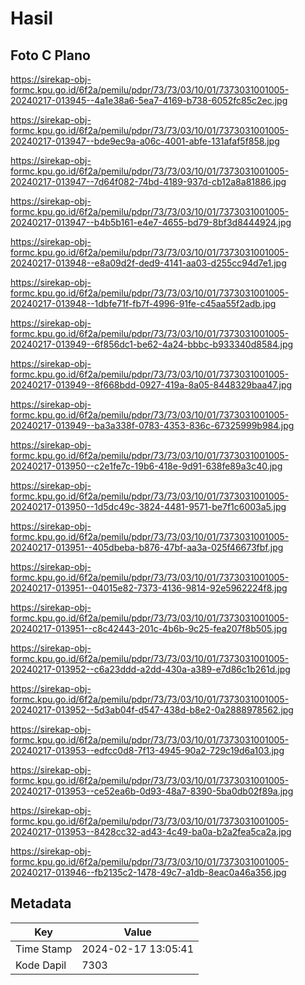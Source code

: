 # Hasil

## Foto C Plano

https://sirekap-obj-formc.kpu.go.id/6f2a/pemilu/pdpr/73/73/03/10/01/7373031001005-20240217-013945--4a1e38a6-5ea7-4169-b738-6052fc85c2ec.jpg

https://sirekap-obj-formc.kpu.go.id/6f2a/pemilu/pdpr/73/73/03/10/01/7373031001005-20240217-013947--bde9ec9a-a06c-4001-abfe-131afaf5f858.jpg

https://sirekap-obj-formc.kpu.go.id/6f2a/pemilu/pdpr/73/73/03/10/01/7373031001005-20240217-013947--7d64f082-74bd-4189-937d-cb12a8a81886.jpg

https://sirekap-obj-formc.kpu.go.id/6f2a/pemilu/pdpr/73/73/03/10/01/7373031001005-20240217-013947--b4b5b161-e4e7-4655-bd79-8bf3d8444924.jpg

https://sirekap-obj-formc.kpu.go.id/6f2a/pemilu/pdpr/73/73/03/10/01/7373031001005-20240217-013948--e8a09d2f-ded9-4141-aa03-d255cc94d7e1.jpg

https://sirekap-obj-formc.kpu.go.id/6f2a/pemilu/pdpr/73/73/03/10/01/7373031001005-20240217-013948--1dbfe71f-fb7f-4996-91fe-c45aa55f2adb.jpg

https://sirekap-obj-formc.kpu.go.id/6f2a/pemilu/pdpr/73/73/03/10/01/7373031001005-20240217-013949--6f856dc1-be62-4a24-bbbc-b933340d8584.jpg

https://sirekap-obj-formc.kpu.go.id/6f2a/pemilu/pdpr/73/73/03/10/01/7373031001005-20240217-013949--8f668bdd-0927-419a-8a05-8448329baa47.jpg

https://sirekap-obj-formc.kpu.go.id/6f2a/pemilu/pdpr/73/73/03/10/01/7373031001005-20240217-013949--ba3a338f-0783-4353-836c-67325999b984.jpg

https://sirekap-obj-formc.kpu.go.id/6f2a/pemilu/pdpr/73/73/03/10/01/7373031001005-20240217-013950--c2e1fe7c-19b6-418e-9d91-638fe89a3c40.jpg

https://sirekap-obj-formc.kpu.go.id/6f2a/pemilu/pdpr/73/73/03/10/01/7373031001005-20240217-013950--1d5dc49c-3824-4481-9571-be7f1c6003a5.jpg

https://sirekap-obj-formc.kpu.go.id/6f2a/pemilu/pdpr/73/73/03/10/01/7373031001005-20240217-013951--405dbeba-b876-47bf-aa3a-025f46673fbf.jpg

https://sirekap-obj-formc.kpu.go.id/6f2a/pemilu/pdpr/73/73/03/10/01/7373031001005-20240217-013951--04015e82-7373-4136-9814-92e5962224f8.jpg

https://sirekap-obj-formc.kpu.go.id/6f2a/pemilu/pdpr/73/73/03/10/01/7373031001005-20240217-013951--c8c42443-201c-4b6b-9c25-fea207f8b505.jpg

https://sirekap-obj-formc.kpu.go.id/6f2a/pemilu/pdpr/73/73/03/10/01/7373031001005-20240217-013952--c6a23ddd-a2dd-430a-a389-e7d86c1b261d.jpg

https://sirekap-obj-formc.kpu.go.id/6f2a/pemilu/pdpr/73/73/03/10/01/7373031001005-20240217-013952--5d3ab04f-d547-438d-b8e2-0a2888978562.jpg

https://sirekap-obj-formc.kpu.go.id/6f2a/pemilu/pdpr/73/73/03/10/01/7373031001005-20240217-013953--edfcc0d8-7f13-4945-90a2-729c19d6a103.jpg

https://sirekap-obj-formc.kpu.go.id/6f2a/pemilu/pdpr/73/73/03/10/01/7373031001005-20240217-013953--ce52ea6b-0d93-48a7-8390-5ba0db02f89a.jpg

https://sirekap-obj-formc.kpu.go.id/6f2a/pemilu/pdpr/73/73/03/10/01/7373031001005-20240217-013953--8428cc32-ad43-4c49-ba0a-b2a2fea5ca2a.jpg

https://sirekap-obj-formc.kpu.go.id/6f2a/pemilu/pdpr/73/73/03/10/01/7373031001005-20240217-013946--fb2135c2-1478-49c7-a1db-8eac0a46a356.jpg


## Metadata

| Key        | Value               |
| ---------- | ------------------- |
| Time Stamp | 2024-02-17 13:05:41 |
| Kode Dapil | 7303                |



